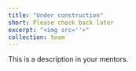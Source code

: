 ```yaml
---
title: "Under construction"
short: Please check back later
excerpt: "<img src=''>"
collection: team
---
```


This is a description in your mentors.
